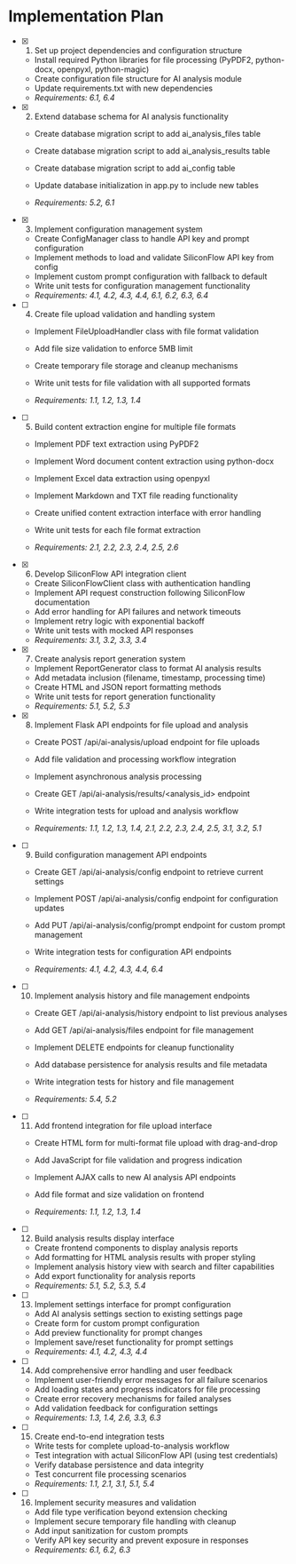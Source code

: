 # Implementation Plan

- [x] 1. Set up project dependencies and configuration structure


  - Install required Python libraries for file processing (PyPDF2, python-docx, openpyxl, python-magic)
  - Create configuration file structure for AI analysis module
  - Update requirements.txt with new dependencies
  - _Requirements: 6.1, 6.4_



- [x] 2. Extend database schema for AI analysis functionality

  - Create database migration script to add ai_analysis_files table
  - Create database migration script to add ai_analysis_results table  
  - Create database migration script to add ai_config table

  - Update database initialization in app.py to include new tables
  - _Requirements: 5.2, 6.1_

- [x] 3. Implement configuration management system

  - Create ConfigManager class to handle API key and prompt configuration
  - Implement methods to load and validate SiliconFlow API key from config
  - Implement custom prompt configuration with fallback to default
  - Write unit tests for configuration management functionality
  - _Requirements: 4.1, 4.2, 4.3, 4.4, 6.1, 6.2, 6.3, 6.4_





- [ ] 4. Create file upload validation and handling system
  - Implement FileUploadHandler class with file format validation
  - Add file size validation to enforce 5MB limit
  - Create temporary file storage and cleanup mechanisms
  - Write unit tests for file validation with all supported formats



  - _Requirements: 1.1, 1.2, 1.3, 1.4_


- [ ] 5. Build content extraction engine for multiple file formats
  - Implement PDF text extraction using PyPDF2
  - Implement Word document content extraction using python-docx
  - Implement Excel data extraction using openpyxl
  - Implement Markdown and TXT file reading functionality

  - Create unified content extraction interface with error handling
  - Write unit tests for each file format extraction
  - _Requirements: 2.1, 2.2, 2.3, 2.4, 2.5, 2.6_

- [x] 6. Develop SiliconFlow API integration client


  - Create SiliconFlowClient class with authentication handling
  - Implement API request construction following SiliconFlow documentation
  - Add error handling for API failures and network timeouts
  - Implement retry logic with exponential backoff
  - Write unit tests with mocked API responses
  - _Requirements: 3.1, 3.2, 3.3, 3.4_

- [x] 7. Create analysis report generation system


  - Implement ReportGenerator class to format AI analysis results
  - Add metadata inclusion (filename, timestamp, processing time)
  - Create HTML and JSON report formatting methods
  - Write unit tests for report generation functionality
  - _Requirements: 5.1, 5.2, 5.3_

- [x] 8. Implement Flask API endpoints for file upload and analysis


  - Create POST /api/ai-analysis/upload endpoint for file uploads
  - Add file validation and processing workflow integration

  - Implement asynchronous analysis processing
  - Create GET /api/ai-analysis/results/<analysis_id> endpoint


  - Write integration tests for upload and analysis workflow
  - _Requirements: 1.1, 1.2, 1.3, 1.4, 2.1, 2.2, 2.3, 2.4, 2.5, 3.1, 3.2, 5.1_




- [ ] 9. Build configuration management API endpoints
  - Create GET /api/ai-analysis/config endpoint to retrieve current settings
  - Implement POST /api/ai-analysis/config endpoint for configuration updates
  - Add PUT /api/ai-analysis/config/prompt endpoint for custom prompt management

  - Write integration tests for configuration API endpoints


  - _Requirements: 4.1, 4.2, 4.3, 4.4, 6.4_





- [ ] 10. Implement analysis history and file management endpoints
  - Create GET /api/ai-analysis/history endpoint to list previous analyses
  - Add GET /api/ai-analysis/files endpoint for file management



  - Implement DELETE endpoints for cleanup functionality
  - Add database persistence for analysis results and file metadata
  - Write integration tests for history and file management
  - _Requirements: 5.4, 5.2_





- [ ] 11. Add frontend integration for file upload interface
  - Create HTML form for multi-format file upload with drag-and-drop
  - Add JavaScript for file validation and progress indication
  - Implement AJAX calls to new AI analysis API endpoints
  - Add file format and size validation on frontend


  - _Requirements: 1.1, 1.2, 1.3, 1.4_

- [ ] 12. Build analysis results display interface
  - Create frontend components to display analysis reports
  - Add formatting for HTML analysis results with proper styling
  - Implement analysis history view with search and filter capabilities
  - Add export functionality for analysis reports
  - _Requirements: 5.1, 5.2, 5.3, 5.4_

- [ ] 13. Implement settings interface for prompt configuration
  - Add AI analysis settings section to existing settings page
  - Create form for custom prompt configuration
  - Add preview functionality for prompt changes
  - Implement save/reset functionality for prompt settings
  - _Requirements: 4.1, 4.2, 4.3, 4.4_

- [ ] 14. Add comprehensive error handling and user feedback
  - Implement user-friendly error messages for all failure scenarios
  - Add loading states and progress indicators for file processing
  - Create error recovery mechanisms for failed analyses
  - Add validation feedback for configuration settings
  - _Requirements: 1.3, 1.4, 2.6, 3.3, 6.3_

- [ ] 15. Create end-to-end integration tests
  - Write tests for complete upload-to-analysis workflow
  - Test integration with actual SiliconFlow API (using test credentials)
  - Verify database persistence and data integrity
  - Test concurrent file processing scenarios
  - _Requirements: 1.1, 2.1, 3.1, 5.1, 5.4_

- [ ] 16. Implement security measures and validation
  - Add file type verification beyond extension checking
  - Implement secure temporary file handling with cleanup
  - Add input sanitization for custom prompts
  - Verify API key security and prevent exposure in responses
  - _Requirements: 6.1, 6.2, 6.3_